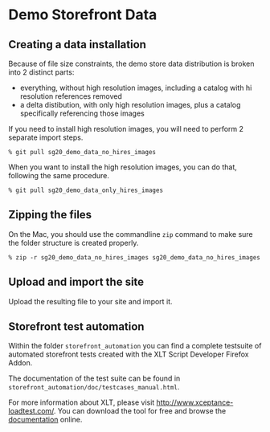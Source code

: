 # Demo Storefront Data

## Creating a data installation

Because of file size constraints, the demo store data distribution is broken into 2 distinct parts:
- everything, without high resolution images, including a catalog with hi resolution references removed
- a delta distibution, with only high resolution images, plus a catalog specifically referencing those images

If you need to install high resolution images, you will need to perform 2 separate import steps.

    % git pull sg20_demo_data_no_hires_images
    
When you want to install the high resolution images, you can do that, following the same procedure.

    % git pull sg20_demo_data_only_hires_images
    

## Zipping the files

On the Mac, you should use the commandline `zip` command to make sure the folder structure is created properly.

    % zip -r sg20_demo_data_no_hires_images sg20_demo_data_no_hires_images


## Upload and import the site

Upload the resulting file to your site and import it.
    
## Storefront test automation

Within the folder `storefront_automation` you can find a complete testsuite of automated storefront tests 
created with the XLT Script Developer Firefox Addon.

The documentation of the test suite can be found in `storefront_automation/doc/testcases_manual.html`.

For more information about XLT, please visit http://www.xceptance-loadtest.com/. You can 
download the tool for free and browse the [documentation](http://www.xceptance-loadtest.com/releases/xlt/latest/user-manual.html "XLT Documentation") online.